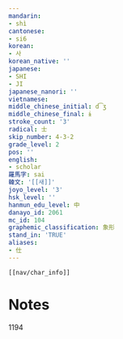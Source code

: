 ```yaml
---
mandarin:
- shì
cantonese:
- si6
korean:
- 사
korean_native: ''
japanese:
- SHI
- JI
japanese_nanori: ''
vietnamese:
middle_chinese_initial: d͡ʒ
middle_chinese_final: ɨ
stroke_count: '3'
radical: 士
skip_number: 4-3-2
grade_level: 2
pos: ''
english:
- scholar
羅馬字: sai
韓文: '[[새]]'
joyo_level: '3'
hsk_level: ''
hanmun_edu_level: 中
danayo_id: 2061
mc_id: 104
graphemic_classification: 象形
stand_in: 'TRUE'
aliases:
- 仕
---
```

```meta-bind-embed
[[nav/char_info]]
```

# Notes
1194
